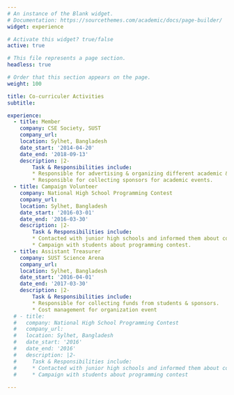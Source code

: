 ```yaml
---
# An instance of the Blank widget.
# Documentation: https://sourcethemes.com/academic/docs/page-builder/
widget: experience

# Activate this widget? true/false
active: true

# This file represents a page section.
headless: true

# Order that this section appears on the page.
weight: 100

title: Co-curriculer Activities
subtitle:

experience:
  - title: Member
    company: CSE Society, SUST
    company_url: 
    location: Sylhet, Bangladesh
    date_start: '2014-04-20'
    date_end: '2018-09-13'
    description: |2-
        Task & Responsibilities include:
        * Responsible for advertising & organizing different academic & cultural events.
        * Responsible for collecting sponsors for academic events.
  - title: Campaign Volunteer
    company: National High School Programming Contest
    company_url: 
    location: Sylhet, Bangladesh
    date_start: '2016-03-01'
    date_end: '2016-03-30'
    description: |2-
        Task & Responsibilities include:
        * Contacted with junior high schools and informed them about contest.
        * Campaign with students about programming contest.   
  - title: Assistant Treasurer
    company: SUST Science Arena
    company_url: 
    location: Sylhet, Bangladesh
    date_start: '2016-04-01'
    date_end: '2017-03-30'
    description: |2-
        Task & Responsibilities include:
        * Responsible for collecting funds from students & sponsors.
        * Cost management for organization event   
  # - title: 
  #   company: National High School Programming Contest
  #   company_url: 
  #   location: Sylhet, Bangladesh
  #   date_start: '2016'
  #   date_end: '2016'
  #   description: |2-
  #     Task & Responsibilities include:
  #     * Contacted with junior high schools and informed them about contest.
  #     * Campaign with students about programming contest
        
---
```

